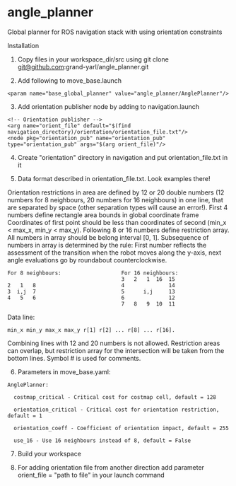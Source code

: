 # angle_planner
Global planner for ROS navigation stack with using orientation constraints

Installation

1. Copy files in your workspace_dir/src using
git clone git@github.com:grand-yarl/angle_planner.git

2. Add following to move_base.launch
```no-highlight
<param name="base_global_planner" value="angle_planner/AnglePlanner"/>
```
3. Add orientation publisher node by adding to navigation.launch
```no-highlight
<!-- Orientation publisher -->
<arg name="orient_file" default="$(find navigation_directory)/orientation/orientation_file.txt"/>
<node pkg="orientation_pub" name="orientation_pub" type="orientation_pub" args="$(arg orient_file)"/>
```
4. Create "orientation" directory in navigation and put orientation_file.txt in it

5. Data format described in orientation_file.txt. Look examples there!

Orientation restrictions in area are defined by 12 or 20
double numbers (12 numbers for 8 neighbours, 20 numbers for 16 neighbours)
in one line, that are separated by space 
(other separation types will cause an error!).
First 4 numbers define rectangle area bounds in global coordinate frame
Coordinates of first point should be less than coordinates of second
(min_x < max_x, min_y < max_y).
Following 8 or 16 numbers define restriction array.
All numbers in array should be belong interval [0, 1].
Subsequence of numbers in array is determined by the rule:
First number reflects the assessment of the transition 
when the robot moves along the y-axis, next angle evaluations
go by roundabout counterclockwise.
```no-highlight
For 8 neighbours:                   For 16 neighbours:
                                    3   2   1  16  15
2   1   8                           4              14
3  i,j  7                           5      i,j     13
4   5   6                           6              12
                                    7   8   9  10  11 
```
Data line:
```no-highlight
min_x min_y max_x max_y r[1] r[2] ... r[8] ... r[16].
```
Combining lines with 12 and 20 numbers is not allowed.
Restriction areas can overlap, but restriction array for the intersection
will be taken from the bottom lines. 
Symbol # is used for comments.

6. Parameters in move_base.yaml:
```no-highlight
AnglePlanner:

  costmap_critical - Critical cost for costmap cell, default = 128
  
  orientation_critical - Critical cost for orientation restriction, default = 1
  
  orientation_coeff - Coefficient of orientation impact, default = 255
  
  use_16 - Use 16 neighbours instead of 8, default = False
```
7. Build your workspace

8. For adding orientation file from another direction add parameter
orient_file = "path to file"
in your launch command
